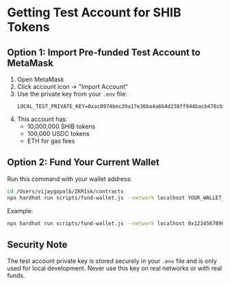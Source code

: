 # Getting Test Account for SHIB Tokens

## Option 1: Import Pre-funded Test Account to MetaMask

1. Open MetaMask
2. Click account icon → "Import Account"
3. Use the private key from your `.env` file:
   ```
   LOCAL_TEST_PRIVATE_KEY=0xac0974bec39a17e36ba4a6b4d238ff944bacb478cbed5efcae784d7bf4f2ff80
   ```
4. This account has:
   - 10,000,000 SHIB tokens
   - 100,000 USDC tokens
   - ETH for gas fees

## Option 2: Fund Your Current Wallet

Run this command with your wallet address:
```bash
cd /Users/vijaygopalb/ZKRIsk/contracts
npx hardhat run scripts/fund-wallet.js --network localhost YOUR_WALLET_ADDRESS
```

Example:
```bash
npx hardhat run scripts/fund-wallet.js --network localhost 0x1234567890123456789012345678901234567890
```

## Security Note

The test account private key is stored securely in your `.env` file and is only used for local development. Never use this key on real networks or with real funds.